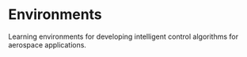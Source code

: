 # Environments
Learning environments for developing intelligent control algorithms for aerospace applications. 
